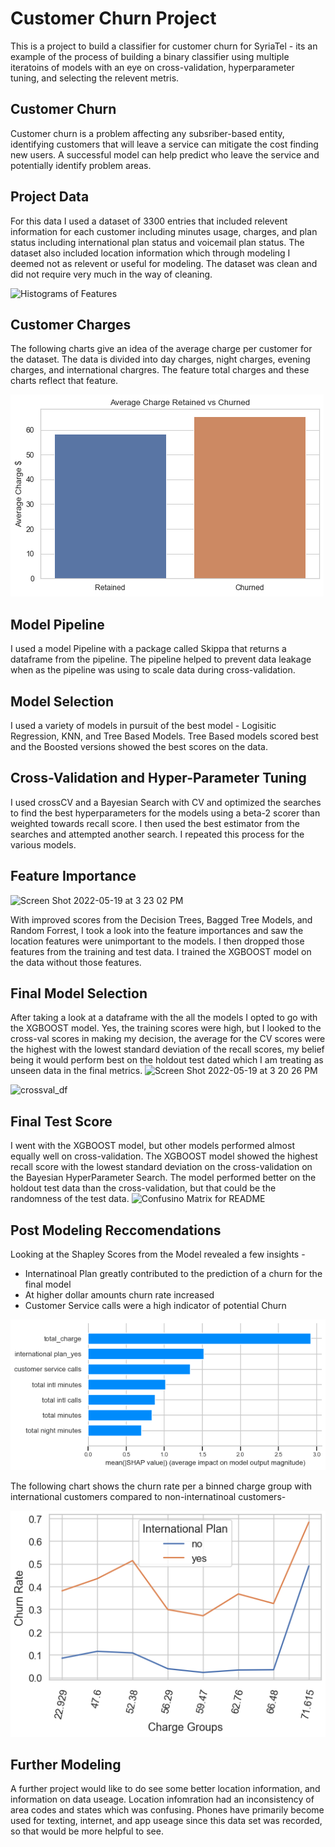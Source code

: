 # Customer Churn Project

This is a project to build a classifier for customer churn for SyriaTel - its an example of the process of building a binary classifier using multiple iteratoins of models with an eye on cross-validation, hyperparameter tuning, and selecting the relevent metris. 

## Customer Churn

Customer churn is a problem affecting any subsriber-based entity, identifying customers that will leave a service can mitigate the cost finding new users. A successful model can help predict who leave the service and potentially identify problem areas. 

## Project Data

For this data I used a dataset of 3300 entries that included relevent information for each customer including minutes usage, charges, and plan status including international plan status and voicemail plan status. The dataset also included location information which through modeling I deemed not as relevent or useful for modeling. The dataset was clean and did not require very much in the way of cleaning.

![Histograms of Features
](https://github.com/seanisthegood/Customer_Churn_Project/blob/main/Images/HISTOGRAMS.png)

## Customer Charges

The following charts give an idea of the average charge per customer for the dataset. The data is divided into day charges, night charges, evening charges, and international chargres. The feature total charges and these charts reflect that feature. 

![Customer Charges](https://github.com/seanisthegood/Customer_Churn_Project/blob/main/Images/Churned%20vs%20Retained%20Price.png)

## Model Pipeline

I used a model Pipeline with a package called Skippa that returns a dataframe from the pipeline. The pipeline helped to prevent data leakage when as the pipeline was using to scale data during cross-validation. 

## Model Selection

I used a variety of models in pursuit of the best model - Logisitic Regression, KNN, and Tree Based Models. Tree Based models scored best and the Boosted versions showed the best scores on the data. 


## Cross-Validation and Hyper-Parameter Tuning

I used crossCV and a Bayesian Search with CV and optimized the searches to find the best hyperparameters for the models using a beta-2 scorer than weighted towards recall score. I then used the best estimator from the searches and attempted another search. I repeated this process for the various models.

## Feature Importance
![Screen Shot 2022-05-19 at 3 23 02 PM](https://user-images.githubusercontent.com/80093912/169386296-714c209f-01e8-4584-b3f3-b4c840c9f72b.png)

With improved scores from the Decision Trees, Bagged Tree Models, and Random Forrest, I took a look into the feature importances and saw the location features were unimportant to the models. I then dropped those features from the training and test data. I trained the XGBOOST model on the data without those features.

## Final Model Selection

After taking a look at a dataframe with the all the models I opted to go with the XGBOOST model. Yes, the training scores were high, but I looked to the cross-val scores in making my decision, the average for the CV scores were the highest with the lowest standard deviation of the recall scores, my belief being it would perform best on the holdout test dated which I am treating as unseen data in the final metrics.
![Screen Shot 2022-05-19 at 3 20 26 PM](https://user-images.githubusercontent.com/80093912/169385957-b236b477-dfec-4d66-aa8c-254a12623756.png)

![crossval_df](https://user-images.githubusercontent.com/80093912/169385055-ed6c0243-0ad8-4220-8afc-57cc67d264f3.png)

## Final Test Score

I went with the XGBOOST model, but other models performed almost equally well on cross-validation. The XGBOOST model showed the highest recall score with the lowest standard deviation on the cross-validation on the Bayesian HyperParameter Search. The model performed better on the holdout test data than the cross-validation, but that could be the randomness of the test data.
![Confusino Matrix for README](https://user-images.githubusercontent.com/80093912/169385336-44bb2be8-413a-4e84-a7f1-449b0522e14f.png)

## Post Modeling Reccomendations

Looking at the Shapley Scores from the Model revealed a few insights -
* Internatinoal Plan greatly contributed to the prediction of a churn for the final model
* At higher dollar amounts churn rate increased
* Customer Service calls were a high indicator of potential Churn

![Shapley Feature Importance](https://github.com/seanisthegood/Customer_Churn_Project/blob/main/Images/Feature%20Importances%20-%20Shap.png)

The following chart shows the churn rate per a binned charge group with international customers compared to non-internatinoal customers-

![ChargeGroupsIntvsNonInt](https://github.com/seanisthegood/Customer_Churn_Project/blob/main/Images/Customer%20Charge%20Groups.png)

## Further Modeling

A further project would like to do see some better location information, and information on data useage. Location infomration had an inconsistency of area codes and states which was confusing. Phones have primarily become used for texting, internet, and app useage since this data set was recorded, so that would be more helpful to see. 
